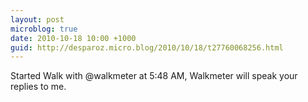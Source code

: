 ```yaml
---
layout: post
microblog: true
date: 2010-10-18 10:00 +1000
guid: http://desparoz.micro.blog/2010/10/18/t27760068256.html
---
```

Started Walk with @walkmeter at 5:48 AM, Walkmeter will speak your replies to me.
